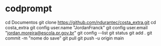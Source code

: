 # codprompt

cd Documentos
git clone https://github.com/ndurantec/costa_extra.git
cd costa_extra
git config user.name "JordanFranck"
git config user.email "jordan.moreira@escola.pr.gov.br"
git config --list
git status
git add .
git commit -m "nome do save"
git pull
git push -u origin main
